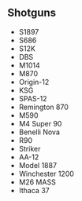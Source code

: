 ## Shotguns

- S1897  
- S686  
- S12K  
- DBS  
- M1014  
- M870  
- Origin-12  
- KSG  
- SPAS-12  
- Remington 870  
- M590  
- M4 Super 90  
- Benelli Nova  
- R90  
- Striker  
- AA-12  
- Model 1887  
- Winchester 1200  
- M26 MASS  
- Ithaca 37
